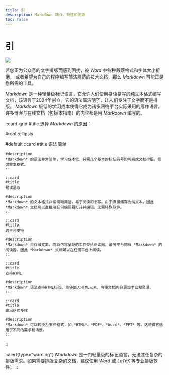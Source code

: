```yaml
---
title: 引
description: Markdown 简介、特性和优势
toc: false
---
```



# 引

![](/img/5/0/Markdown-mark.svg)

若您正为公众号的文字排版而感到困扰，被 *Word* 中各种段落格式和字体大小折磨，
或者希望为自己的程序编写简洁规范的技术文档，那么 *Markdown* 可能正是您所需的工具。

*Markdown* 是一种轻量级标记语言，它允许人们使用易读易写的纯文本格式编写文档，该语言于2004年创立，它的语法简洁明了，让人们专注于文字而不是排版。
*Markdown* 极低的学习成本使得它成为诸多网络平台实际采用的写作语言。许多博客与在线文档（包括本指南）的内容都是用 *Markdown* 编写的。

::card-grid
#title
选择 *Markdown* 的原因：

#root
:ellipsis

#default
    ::card
    #title
    语法简单

    #description
    *Markdown* 的语法非常简单，学习成本低，只需几个基本的标记符号即可完成文档排版，修改文本格式。
    ::

    ::card
    #title
    易读易写

    #description
    *Markdown* 的文本格式非常清晰简洁，易于阅读和书写。由于直接储存为纯文本，因此 *Markdown* 文档可以直接用任何编辑器打开并编辑，无需特殊软件。
    ::

    ::card
    #title
    跨平台支持

    #description
    *Markdown* 只存储文本，而将内容呈现的工作交给阅读器，诸多平台拥有 *Markdown* 的阅读器，因此 *Markdown* 文档可以在任何平台上阅读。
    ::

    ::card
    #title
    支持HTML
    
    #description
    *Markdown* 语法支持HTML标签，能够嵌入HTML元素，可使文档内容更加丰富和灵活。
    ::

    ::card
    #title
    输出格式多样

    #description
    *Markdown* 可以转换为多种格式，如 *HTML*、*PDF*、*Word*、*PPT* 等。这使得它适用于不同的需求和场景。
    ::
::

::alert{type="warning"}
*Markdown* 是一门轻量级的标记语言，无法胜任复杂的排版需求。如果需要排版复杂的文档，建议使用 *Word* 或 *LaTeX* 等专业排版软件。
::
